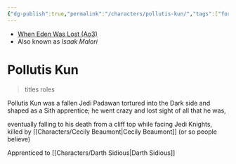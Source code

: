 ```yaml
---
{"dg-publish":true,"permalink":"/characters/pollutis-kun/","tags":["forceghost","sith","fallenjedi","jedipadawan","sithcult","forcesensitive","unfinished","character"],"dgHomeLink":false}
---
```


- [When Eden Was Lost (Ao3)](https://archiveofourown.org/works/19334440/chapters/45992584)
- Also known as *Isaak Malori*

# Pollutis Kun
>titles roles

Pollutis Kun was a fallen Jedi Padawan tortured into the Dark side and shaped as a Sith apprentice; he went crazy and lost sight of all that he was, 

eventually falling to his death from a cliff top while facing Jedi Knights, killed by [[Characters/Cecily Beaumont\|Cecily Beaumont]] (or so people believe)

Apprenticed to [[Characters/Darth Sidious\|Darth Sidious]]
